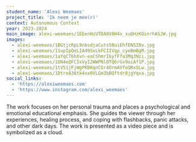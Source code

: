 ```yaml
---
student_name: 'Alexi Weemaes'
project_title: 'Ik neem je mee(r)'
context: Autonomous Context
year: 2023-2024
main_image: alexi-weemaes/1EEenHzUTDA0V0H4x_xuQHzKOinrhASJW.jpg
images:
  - alexi-weemaes/1BGtjcRpL9nbsdjaCuts5BuiEhfEN5IBv.jpg
  - alexi-weemaes/11upIpQeLIA49SxLkFCIIVqp_cyeBmBgM.jpg
  - alexi-weemaes/1aYqCT6hXvn-eoCShmrI6yfFfa3Mq3Nzi.jpg
  - alexi-weemaes/1ON4eQFCIxVyI2WWPNlOTQ6rGx9oiAf1P.jpg
  - alexi-weemaes/1tV51jFjWgPKBKqnCGr4OrmAVfoQRx5Lw.jpg
  - alexi-weemaes/1DtreA36tk4xx0VLGm3bBQftdr8jgYqxa.jpg
social_links:
  - 'https://alexiweemaes.com'
  - 'https://www.instagram.com/alexi_weemaes'
---
```


The work focuses on her personal trauma and places a psychological and emotional educational emphasis. She guides the viewer through her experiences, healing process, and coping with flashbacks, panic attacks, and other dark days. The work is presented as a video piece and is symbolized as a cloud.
